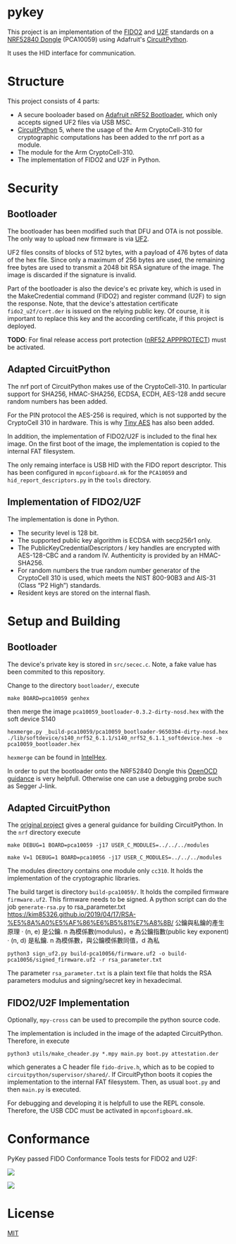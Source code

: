 # pykey
This project is an implementation of the [FIDO2](https://fidoalliance.org/specs/fido-v2.0-ps-20190130/fido-client-to-authenticator-protocol-v2.0-ps-20190130.html) and [U2F](https://fidoalliance.org/specs/fido-u2f-v1.2-ps-20170411/fido-u2f-bt-protocol-v1.2-ps-20170411.htmlhttps://fidoalliance.org/specs/fido-u2f-v1.2-ps-20170411/fido-u2f-bt-protocol-v1.2-ps-20170411.html) standards on a [NRF52840 Dongle](https://www.nordicsemi.com/?sc_itemid=%7BCDCCA013-FE4C-4655-B20C-1557AB6568C9%7D) (PCA10059) using Adafruit's [CircuitPython](https://circuitpython.org/).

It uses the HID interface for communication.

# Structure
This project consists of 4 parts:
  * A secure booloader based on [Adafruit nRF52 Bootloader](https://github.com/adafruit/Adafruit_nRF52_Bootloader), which only accepts signed UF2 files via USB MSC.
  * [CircuitPython](https://github.com/adafruit/circuitpython) 5, where the usage of the Arm CryptoCell-310 for cryptographic computations has been added to the nrf port as a module.
  * The module for the Arm CryptoCell-310.
  * The implementation of FIDO2 and U2F in Python.

# Security
## Bootloader
The bootloader has been modified such that DFU and OTA is not possible. The only way to upload new firmware is via [UF2](https://github.com/Microsoft/uf2).

UF2 files consits of blocks of 512 bytes, with a payload of 476 bytes of data of the hex file. Since only a maximum of 256 bytes are used, the remaining free bytes are used to transmit a 2048 bit RSA signature of the image. The image is discarded if the signature is invalid.

Part of the bootloader is also the device's ec private key, which is used in the MakeCredential command (FIDO2) and register command (U2F) to sign the response. Note, that the device's attestation certificate `fido2_u2f/cert.der` is issued on the relying public key. Of course, it is important to replace this key and the according certificate, if this project is deployed.

**TODO**: For final release access port protection ([nRF52 APPPROTECT](https://infocenter.nordicsemi.com/index.jsp?topic=%2Fcom.nordic.infocenter.nrf52832.ps.v1.1%2Fdif.html&cp=2_2_0_15_1&anchor=concept_udr_mns_1s)) must be activated.

## Adapted CircuitPython
The nrf port of CircuitPython makes use of the CryptoCell-310. In particular support for SHA256, HMAC-SHA256, ECDSA, ECDH, AES-128 andd secure random numbers has been added.

For the PIN protocol the AES-256 is required, which is not supported by the CryptoCell 310 in hardware. This is why [Tiny AES](https://github.com/kokke/tiny-AES-c) has also been added.

In addition, the implementation of FIDO2/U2F is included to the final hex image. On the first boot of the image, the implementation is copied to the internal FAT filesystem.

The only remaing interface is USB HID with the FIDO report descriptor. This has been configured in `mpconfigboard.mk` for the `PCA10059` and `hid_report_descriptors.py` in the `tools` directory.

## Implementation of FIDO2/U2F
The implementation is done in Python.

 * The security level is 128 bit.
 * The supported public key algorithm is ECDSA with secp256r1 only.
 * The PublicKeyCredentialDescriptors / key handles are encrypted with AES-128-CBC and a random IV. Authenticity is provided by an HMAC-SHA256.
 * For random numbers the true random number generator of the CryptoCell 310 is used, which meets the NIST 800-90B3 and AIS-31 (Class “P2 High”) standards.
 * Resident keys are stored on the internal flash.

# Setup and Building

## Bootloader
The device's private key is stored in `src/secec.c`. Note, a fake value has been commited to this repository.

Change to the directory `bootloader/`, execute

`make BOARD=pca10059 genhex`

then merge the image `pca10059_bootloader-0.3.2-dirty-nosd.hex` with the soft device S140

`hexmerge.py _build-pca10059/pca10059_bootloader-96503b4-dirty-nosd.hex ./lib/softdevice/s140_nrf52_6.1.1/s140_nrf52_6.1.1_softdevice.hex -o pca10059_bootloader.hex`

`hexmerge` can be found in [IntelHex](https://pypi.org/project/IntelHex/).

In order to put the bootloader onto the NRF52840 Dongle this [OpenOCD guidance](https://www.rototron.info/circuitpython-nrf52840-dongle-openocd-pi-tutorial/) is very helpfull. Otherwise one can use a debugging probe such as Segger J-link.

## Adapted CircuitPython
The [original project](https://github.com/adafruit/circuitpython) gives a general guidance for building CircuitPython. In the `nrf` directory execute

`make DEBUG=1 BOARD=pca10059 -j17 USER_C_MODULES=../../../modules`


`make V=1 DEBUG=1 BOARD=pca10056 -j17 USER_C_MODULES=../../../modules`

The modules directory contains one module only `cc310`. It holds the implementation of the cryptographic libraries.

The build target is directory `build-pca10059/`. It holds the compiled firmware `firmware.uf2`. This firmware needs to be signed. A python script can do the job
`generate-rsa.py` to rsa_parameter.txt
https://kim85326.github.io/2019/04/17/RSA-%E5%8A%A0%E5%AF%86%E6%B5%81%E7%A8%8B/
公鑰與私鑰的產生原理 · (n, e) 是公鑰. n 為模係數(modulus)，e 為公鑰指數(public key exponent) · (n, d) 是私鑰. n 為模係數，與公鑰模係數同值，d 為私 

`python3 sign_uf2.py build-pca10056/firmware.uf2 -o build-pca10056/signed_firmware.uf2 -r rsa_parameter.txt`

The parameter `rsa_parameter.txt` is a plain text file that holds the RSA parameters modulus and signing/secret key in hexadecimal.

## FIDO2/U2F Implementation
Optionally, `mpy-cross` can be used to precompile the python source code.


The implementation is included in the image of the adapted CircuitPython. Therefore, in execute

`python3 utils/make_cheader.py *.mpy main.py boot.py attestation.der`

which generates a C header file `fido-drive.h`, which as to be copied to `circuitpython/supervisor/shared/`. If CircuitPython boots it copies the implementation to the internal FAT filesystem. Then, as usual `boot.py` and then `main.py` is executed.

For debugging and developing it is helpfull to use the REPL console. Therefore, the USB CDC must be activated in `mpconfigboard.mk`.

# Conformance
PyKey passed FIDO Conformance Tools tests for FIDO2 and U2F:

![](https://github.com/pmvr/pykey/raw/master/FIDO2-Conformance-Tools-Passed.png)

![](https://github.com/pmvr/pykey/raw/master/U2F-Conformance-Tools-Passed.png)


# License

[MIT](https://opensource.org/licenses/MIT)
